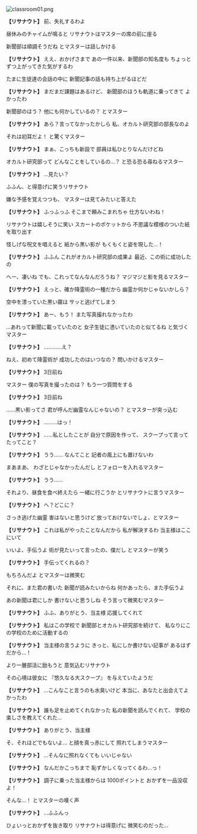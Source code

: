 
![classroom01.png](../images/backgrounds/classroom01.png)

**【リサナウト】**
前、失礼するわよ

昼休みのチャイムが鳴ると
リサナウトはマスターの席の前に座る

新聞部は順調そうだね
とマスターは話しかける

**【リサナウト】**
ええ、おかげさまで
あの一件以来、新聞部の知名度も
ちょっとずつ上がってきた気がするわ

たまに生徒達の会話の中に
新聞記事の話も持ち上がるほどだ

**【リサナウト】**
まだまだ課題はあるけど、
新聞部のほうも軌道に乗ってきて
よかったわ

新聞部のほう？
他にも何かしているの？
とマスター

**【リサナウト】**
あら？言ってなかったかしら
私、オカルト研究部の部長なのよ

それは初耳だよ！
と驚くマスター

**【リサナウト】**
まぁ、こっちも新設で
部員は私ひとりなんだけどね

オカルト研究部って
どんなことをしているの…？
と恐る恐る尋ねるマスター

**【リサナウト】**
…見たい？

ふふん、と得意げに笑うリサナウト

嫌な予感を覚えつつも、
マスターは見てみたいと答えた

**【リサナウト】**
ふっふっふ
そこまで頼みこまれちゃ
仕方ないわね！

リサナウトは嬉しそうに笑い
スカートのポケットから
不思議な模様のついた紙を取り出す

怪しげな呪文を唱えると
紙から黒い影が
もくもくと姿を現した…！

**【リサナウト】**
ふふん
これがオカルト研究部の成果よ
最近、この術に成功したの

へー、凄いね
でも、これってなんなんだろうね？
マジマジと影を見るマスター

**【リサナウト】**
えっと、確か降霊術の一種だから
幽霊か何かじゃないかしら？

空中を漂っていた黒い霧は
サッと逃げてしまう

**【リサナウト】**
あー、もう！
また写真撮れなかったわ

…あれって新聞に載っていたのと
女子生徒に憑いていたのと似てるね
と気づくマスター

**【リサナウト】**
…………え？

ねえ、初めて降霊術が
成功したのはいつなの？
問いかけるマスター

**【リサナウト】**
3日前ね

マスター
僕の写真を撮ったのは？
もう一つ質問をする

**【リサナウト】**
3日前ね

……黒い影ってさ
君が呼んだ幽霊なんじゃないの？
とマスターが突っ込む

**【リサナウト】**
………はっ！

**【リサナウト】**
……私としたことが
自分で原因を作って、
スクープって言ってたってこと？

**【リサナウト】**
うう……
なんてこと
記者の風上にも置けないわ

まあまあ、
わざとじゃなかったんだし
とフォローを入れるマスター

**【リサナウト】**
うう……

それより、昼食を食べ終えたら
一緒に行こうか
とリサナウトに言うマスター

**【リサナウト】**
へ？どこに？

さっき逃げた幽霊
害はないと思うけど
放っておけないでしょ、とマスター

**【リサナウト】**
これは私がやったことなんだから
私が解決するわ
当主様はここにいて

いいよ、手伝うよ
術が見たいって言ったの、僕だし
とマスターが笑う

**【リサナウト】**
手伝ってくれるの？

もちろんだよ
とマスターは微笑む

それに、また君の書いた
新聞が読みたいからね
何かあったら、また手伝うよ

あの新聞は君にしか
書けないと思うしね
そう言って微笑むマスター

**【リサナウト】**
ふふ、ありがとう、当主様
応援してくれて

**【リサナウト】**
私はこの学校で
新聞部とオカルト研究部を続けて、
私なりにこの学校のために活動するの

**【リサナウト】**
当主様の言うように
きっと、私にしか書けない記事が
あるはずだから…！

より一層部活に励もうと
意気込むリサナウト

その心境は彼女に
『悠久なる大スクープ』
を与えていたようだ

**【リサナウト】**
…こんなこと言うのも水臭いけど
本当に、あなたと出会えてよかったわ

**【リサナウト】**
誰も足を止めてくれなかった
私の新聞を読んでくれて、
学校の楽しさを教えてくれた…

**【リサナウト】**
ありがとう、当主様

そ、それほどでもないよ…
と顔を真っ赤にして
照れてしまうマスター

**【リサナウト】**
…そんなに照れなくても
いいじゃない

**【リサナウト】**
なんだかこっちまで
恥ずかしくなってくるわ…っ！

**【リサナウト】**
調子に乗った当主様からは
1000ポイントと
おかずを一品没収よ！

そんな…！
とマスターの嘆く声

**【リサナウト】**
…ふふんっ

ひょいっとおかずを抜き取り
リサナウトは得意げに
微笑むのだった…
